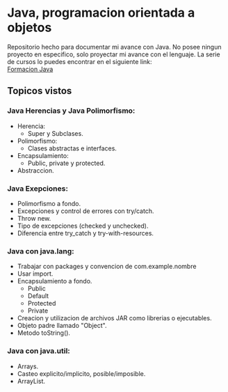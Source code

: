 # Java, programacion orientada a objetos
Repositorio hecho para documentar mi avance con Java. No posee ningun proyecto en especifico, solo proyectar mi avance con el lenguaje.
La serie de cursos lo puedes encontrar en el siguiente link: \
[Formacion Java](https://app.aluracursos.com/formacion-javaoo) 
## Topicos vistos
### Java Herencias y Java Polimorfismo:
 - Herencia:
    - Super y Subclases.
 - Polimorfismo:
    - Clases abstractas e interfaces.
 - Encapsulamiento:
    - Public, private y protected.
 - Abstraccion.

 ### Java Exepciones:
  - Polimorfismo a fondo.
  - Excepciones y control de errores con try/catch.
  - Throw new.
  - Tipo de excepciones (checked y unchecked).
  - Diferencia entre try_catch y try-with-resources.

 ### Java con java.lang:
  - Trabajar con packages y convencion de com.example.nombre
  - Usar import.
  - Encapsulamiento a fondo.
      - Public
      - Default
      - Protected
      - Private
   - Creacion y utilizacion de archivos JAR como librerias o ejecutables.
  - Objeto padre llamado "Object".
  - Metodo toString().

 ### Java con java.util:
  - Arrays.
  - Casteo explicito/implicito, posible/imposible.
  - ArrayList.
